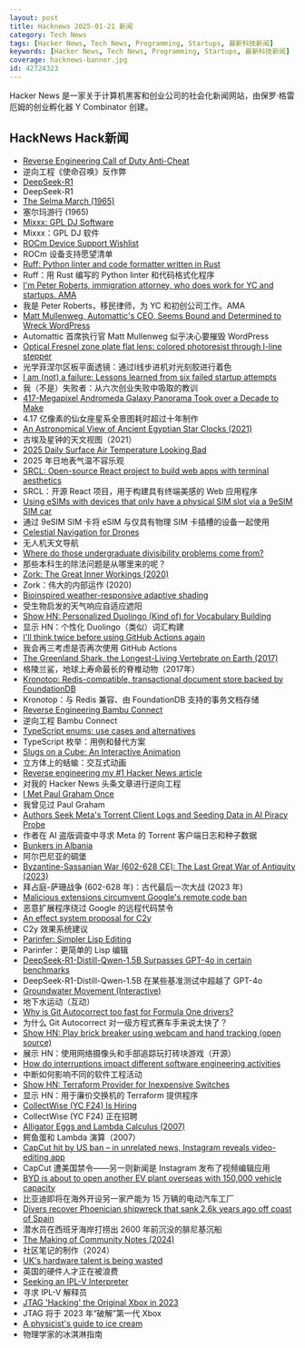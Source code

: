 ```yaml
---
layout: post
title: Hacknews 2025-01-21 新闻
category: Tech News
tags: [Hacker News, Tech News, Programming, Startups, 最新科技新闻]
keywords: [Hacker News, Tech News, Programming, Startups, 最新科技新闻]
coverage: hacknews-banner.jpg
id: 42724323
---
```


Hacker News 是一家关于计算机黑客和创业公司的社会化新闻网站，由保罗·格雷厄姆的创业孵化器 Y Combinator 创建。

## HackNews Hack新闻

- [Reverse Engineering Call of Duty Anti-Cheat](https://ssno.cc/posts/reversing-tac-1-4-2025/)
- 逆向工程《使命召唤》反作弊
- [DeepSeek-R1](https://github.com/deepseek-ai/DeepSeek-R1)
- DeepSeek-R1
- [The Selma March (1965)](https://www.newyorker.com/magazine/1965/04/10/letter-from-selma)
- 塞尔玛游行 (1965)
- [Mixxx: GPL DJ Software](https://mixxx.org/)
- Mixxx：GPL DJ 软件
- [ROCm Device Support Wishlist](https://github.com/ROCm/ROCm/discussions/4276)
- ROCm 设备支持愿望清单
- [Ruff: Python linter and code formatter written in Rust](https://github.com/astral-sh/ruff)
- Ruff：用 Rust 编写的 Python linter 和代码格式化程序
- [I'm Peter Roberts, immigration attorney, who does work for YC and startups. AMA]()
- 我是 Peter Roberts，移民律师，为 YC 和初创公司工作。AMA
- [Matt Mullenweg, Automattic's CEO, Seems Bound and Determined to Wreck WordPress](https://digitalcxo.com/article/matt-mullenweg-automattics-ceo-seems-bound-and-determined-to-wreck-wordpress/)
- Automattic 首席执行官 Matt Mullenweg 似乎决心要摧毁 WordPress
- [Optical Fresnel zone plate flat lens: colored photoresist through I-line stepper](https://www.nature.com/articles/s41377-024-01725-6)
- 光学菲涅尔区板平面透镜：通过I线步进机对光刻胶进行着色
- [I am (not) a failure: Lessons learned from six failed startup attempts](http://blog.rongarret.info/2025/01/i-am-not-failure-lessons-learned-from.html)
- 我（不是）失败者：从六次创业失败中吸取的教训
- [417-Megapixel Andromeda Galaxy Panorama Took over a Decade to Make](https://petapixel.com/2025/01/16/417-megapixel-andromeda-galaxy-panorama-took-over-a-decade-to-make/)
- 4.17 亿像素的仙女座星系全景图耗时超过十年制作
- [An Astronomical View of Ancient Egyptian Star Clocks (2021)](https://storymaps.arcgis.com/stories/eea3fbc9c05b40948563ffd0ccfab59d)
- 古埃及星钟的天文视图（2021）
- [2025 Daily Surface Air Temperature Looking Bad](https://climatereanalyzer.org/clim/t2_daily/?dm_id=world)
- 2025 年日地表气温不容乐观
- [SRCL: Open-source React project to build web apps with terminal aesthetics](https://www.sacred.computer)
- SRCL：开源 React 项目，用于构建具有终端美感的 Web 应用程序
- [Using eSIMs with devices that only have a physical SIM slot via a 9eSIM SIM car](https://neilzone.co.uk/2025/01/using-esims-with-devices-that-only-have-a-physical-sim-slot-via-a-9esim-sim-card-with-android-and-linux/)
- 通过 9eSIM SIM 卡将 eSIM 与仅具有物理 SIM 卡插槽的设备一起使用
- [Celestial Navigation for Drones](https://www.mdpi.com/2504-446X/8/11/652)
- 无人机天文导航
- [Where do those undergraduate divisibility problems come from?](https://grossack.site/2025/01/16/undergrad-divisibility-problems.html)
- 那些本科生的除法问题是从哪里来的呢？
- [Zork: The Great Inner Workings (2020)](https://medium.com/swlh/zork-the-great-inner-workings-b68012952bdc)
- Zork：伟大的内部运作 (2020)
- [Bioinspired weather-responsive adaptive shading](https://www.uni-stuttgart.de/en/university/news/all/Bioinspired-weather-responsive-adaptive-shading/)
- 受生物启发的天气响应自适应遮阳
- [Show HN: Personalized Duolingo (Kind of) for Vocabulary Building](https://github.com/baturyilmaz/wordpecker-app)
- 显示 HN：个性化 Duolingo（类似）词汇构建
- [I'll think twice before using GitHub Actions again](https://ninkovic.dev/blog/2025/think-twice-before-using-github-actions)
- 我会再三考虑是否再次使用 GitHub Actions
- [The Greenland Shark, the Longest-Living Vertebrate on Earth (2017)](https://www.newyorker.com/tech/annals-of-technology/the-strange-and-gruesome-story-of-the-greenland-shark-the-longest-living-vertebrate-on-earth)
- 格陵兰鲨，地球上寿命最长的脊椎动物（2017年）
- [Kronotop: Redis-compatible, transactional document store backed by FoundationDB](https://github.com/kronotop/kronotop)
- Kronotop：与 Redis 兼容、由 FoundationDB 支持的事务文档存储
- [Reverse Engineering Bambu Connect](https://wiki.rossmanngroup.com/wiki/Reverse_Engineering_Bambu_Connect)
- 逆向工程 Bambu Connect
- [TypeScript enums: use cases and alternatives](https://2ality.com/2025/01/typescript-enum-patterns.html)
- TypeScript 枚举：用例和替代方案
- [Slugs on a Cube: An Interactive Animation](https://blog.gingerbeardman.com/2025/01/16/slugs-on-a-cube-interactive-animation/)
- 立方体上的蛞蝓：交互式动画
- [Reverse engineering my #1 Hacker News article](https://danielwirtz.com/blog/successful-hacker-news-article)
- 对我的 Hacker News 头条文章进行逆向工程
- [I Met Paul Graham Once](http://okayfail.com/2025/i-met-pg-once.html)
- 我曾见过 Paul Graham
- [Authors Seek Meta's Torrent Client Logs and Seeding Data in AI Piracy Probe](https://torrentfreak.com/authors-seek-metas-torrent-client-logs-and-seeding-data-in-ai-piracy-probe-250120/)
- 作者在 AI 盗版调查中寻求 Meta 的 Torrent 客户端日志和种子数据
- [Bunkers in Albania](https://en.wikipedia.org/wiki/Bunkers_in_Albania)
- 阿尔巴尼亚的碉堡
- [Byzantine-Sassanian War (602-628 CE): The Last Great War of Antiquity (2023)](https://www.thecollector.com/byzantine-sassanian-war/)
- 拜占庭-萨珊战争 (602-628 年)：古代最后一次大战 (2023 年)
- [Malicious extensions circumvent Google's remote code ban](https://palant.info/2025/01/20/malicious-extensions-circumvent-googles-remote-code-ban/)
- 恶意扩展程序绕过 Google 的远程代码禁令
- [An effect system proposal for C2y](https://www.open-std.org/jtc1/sc22/wg14/www/docs/n3317.htm)
- C2y 效果系统建议
- [Parinfer: Simpler Lisp Editing](https://shaunlebron.github.io/parinfer/)
- Parinfer：更简单的 Lisp 编辑
- [DeepSeek-R1-Distill-Qwen-1.5B Surpasses GPT-4o in certain benchmarks](https://huggingface.co/deepseek-ai/DeepSeek-R1-Distill-Qwen-1.5B)
- DeepSeek-R1-Distill-Qwen-1.5B 在某些基准测试中超越了 GPT-4o
- [Groundwater Movement (Interactive)](https://has.concord.org/groundwater-movement.html)
- 地下水运动（互动）
- [Why is Git Autocorrect too fast for Formula One drivers?](https://blog.gitbutler.com/why-is-git-autocorrect-too-fast-for-formula-one-drivers/)
- 为什么 Git Autocorrect 对一级方程式赛车手来说太快了？
- [Show HN: Play brick breaker using webcam and hand tracking (open source)](https://collidingscopes.github.io/manual-brick-breaker/)
- 展示 HN：使用网络摄像头和手部追踪玩打砖块游戏（开源）
- [How do interruptions impact different software engineering activities](https://rdel.substack.com/p/rdel-75-how-do-interruptions-impact)
- 中断如何影响不同的软件工程活动
- [Show HN: Terraform Provider for Inexpensive Switches](https://github.com/brennoo/terraform-provider-hrui)
- 显示 HN：用于廉价交换机的 Terraform 提供程序
- [CollectWise (YC F24) Is Hiring](https://www.ycombinator.com/companies/collectwise/jobs/miUmVns-founding-engineer)
- CollectWise (YC F24) 正在招聘
- [Alligator Eggs and Lambda Calculus (2007)](https://worrydream.com/AlligatorEggs/)
- 鳄鱼蛋和 Lambda 演算（2007）
- [CapCut hit by US ban – in unrelated news, Instagram reveals video-editing app](https://www.techradar.com/computing/software/capcut-hit-by-us-ban-and-in-completely-unrelated-news-instagram-has-just-revealed-a-new-video-editing-app)
- CapCut 遭美国禁令——另一则新闻是 Instagram 发布了视频编辑应用
- [BYD is about to open another EV plant overseas with 150,000 vehicle capacity](https://electrek.co/2025/01/20/byd-open-new-ev-plant-overseas-150000-vehicle-capacity/)
- 比亚迪即将在海外开设另一家产能为 15 万辆的电动汽车工厂
- [Divers recover Phoenician shipwreck that sank 2.6k years ago off coast of Spain](https://www.smithsonianmag.com/smart-news/divers-recover-ancient-shipwreck-that-sank-2600-years-ago-off-the-coast-of-spain-180985778/)
- 潜水员在西班牙海岸打捞出 2600 年前沉没的腓尼基沉船
- [The Making of Community Notes (2024)](https://asteriskmag.com/issues/08/the-making-of-community-notes)
- 社区笔记的制作（2024）
- [UK's hardware talent is being wasted](https://josef.cn/blog/uk-talent)
- 英国的硬件人才正在被浪费
- [Seeking an IPL-V Interpreter]()
- 寻求 IPL-V 解释员
- [JTAG 'Hacking' the Original Xbox in 2023](https://blog.ret2.io/2023/08/09/jtag-hacking-the-original-xbox-2023/)
- JTAG 将于 2023 年“破解”第一代 Xbox
- [A physicist's guide to ice cream](https://physicsworld.com/a/a-physicists-guide-to-ice-cream-the-complex-science-behind-one-of-the-worlds-most-popular-desserts/)
- 物理学家的冰淇淋指南

